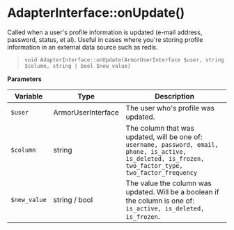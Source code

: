 
# AdapterInterface::onUpdate()

Called when a user's profile information is updated (e-mail address, password, status, et al).  Useful in cases where you're storing profile information in an external data source such as redis.

> `void AdapterInterface::onUpdate(ArmorUserInterface $user, string $column, string | bool $new_value)`

**Parameters**

Variable | Type | Description
------------- |------------- |------------- 
`$user` | ArmorUserInterface | The user who's profile was updated.
`$column` | string | The column that was updated, will be one of:  `username, password, email, phone, is_active, is_deleted, is_frozen, two_factor_type, two_factor_frequency`
`$new_value` | string / bool | The value the column was updated.  Will be a boolean if the column is one of: `is_active, is_deleted, is_frozen`.




